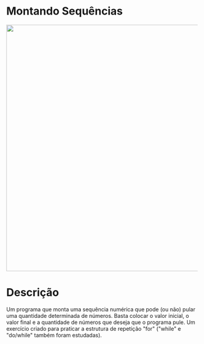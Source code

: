 # Montando Sequências

<img src="https://user-images.githubusercontent.com/108820269/224389024-c22261f1-17d2-48bd-88bc-188f1972e661.png" width="650px">

# Descrição

Um programa que monta uma sequência numérica que pode (ou não) pular uma quantidade determinada de números.
Basta colocar o valor inicial, o valor final e a quantidade de números que deseja que o programa pule.
Um exercício criado para praticar a estrutura de repetição "for" ("while" e "do/while" também foram estudadas).
